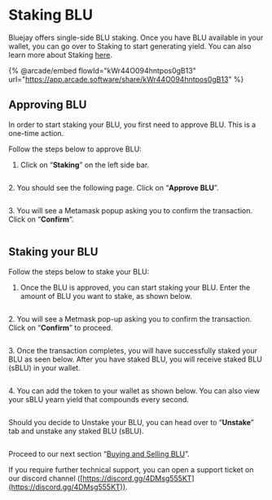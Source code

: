 # Staking BLU

Bluejay offers single-side BLU staking. Once you have BLU available in your wallet, you can go over to Staking to start generating yield. You can also learn more about Staking [here](https://docs.bluejay.finance/basics/staking).

{% @arcade/embed flowId="kWr44O094hntpos0gB13" url="https://app.arcade.software/share/kWr44O094hntpos0gB13" %}

## Approving BLU

In order to start staking your BLU, you first need to approve BLU. This is a one-time action.

Follow the steps below to approve BLU:

1. Click on “**Staking**” on the left side bar.

<figure><img src="../../.gitbook/assets/SCR-20221025-fh3.png" alt=""><figcaption></figcaption></figure>

2\. You should see the following page. Click on “**Approve BLU**”.

<figure><img src="../../.gitbook/assets/SCR-20221025-fia.png" alt=""><figcaption></figcaption></figure>

3\. You will see a Metamask popup asking you to confirm the transaction. Click on “**Confirm**”.

<figure><img src="../../.gitbook/assets/confirm_metamask (1) (1).png" alt=""><figcaption></figcaption></figure>

## Staking your BLU

Follow the steps below to stake your BLU:

1. Once the BLU is approved, you can start staking your BLU. Enter the amount of BLU you want to stake, as shown below.

<figure><img src="../../.gitbook/assets/SCR-20221025-fm9.png" alt=""><figcaption></figcaption></figure>

2\. You will see a Metmask pop-up asking you to confirm the transaction. Click on “**Confirm**” to proceed.

<figure><img src="../../.gitbook/assets/confirm_metamsk_2 (1).png" alt=""><figcaption></figcaption></figure>

3\. Once the transaction completes, you will have successfully staked your BLU as seen below. After you have staked BLU, you will receive staked BLU (sBLU) in your wallet.

<figure><img src="../../.gitbook/assets/SCR-20221025-il3.png" alt=""><figcaption></figcaption></figure>

4\. You can add the token to your wallet as shown below. You can also view your sBLU yearn yield that compounds every second.

<figure><img src="../../.gitbook/assets/SCR-20221025-hlr.png" alt=""><figcaption></figcaption></figure>

Should you decide to Unstake your BLU, you can head over to “**Unstake**” tab and unstake any staked BLU (sBLU).

<figure><img src="../../.gitbook/assets/SCR-20221025-hnn.png" alt=""><figcaption></figcaption></figure>

Proceed to our next section “[Buying and Selling BLU](buying-and-selling-blu.md)”.

If you require further technical support, you can open a support ticket on our discord channel ([https://discord.gg/4DMsg555KT](https://discord.gg/4DMsg555KT)).

